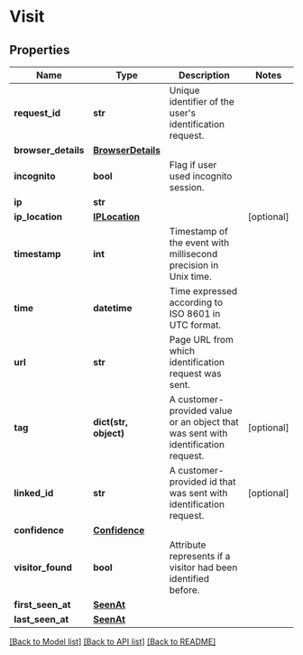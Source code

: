 # Visit

## Properties
Name | Type | Description | Notes
------------ | ------------- | ------------- | -------------
**request_id** | **str** | Unique identifier of the user's identification request. | 
**browser_details** | [**BrowserDetails**](BrowserDetails.md) |  | 
**incognito** | **bool** | Flag if user used incognito session. | 
**ip** | **str** |  | 
**ip_location** | [**IPLocation**](IPLocation.md) |  | [optional] 
**timestamp** | **int** | Timestamp of the event with millisecond precision in Unix time. | 
**time** | **datetime** | Time expressed according to ISO 8601 in UTC format. | 
**url** | **str** | Page URL from which identification request was sent. | 
**tag** | **dict(str, object)** | A customer-provided value or an object that was sent with identification request. | [optional] 
**linked_id** | **str** | A customer-provided id that was sent with identification request. | [optional] 
**confidence** | [**Confidence**](Confidence.md) |  | 
**visitor_found** | **bool** | Attribute represents if a visitor had been identified before. | 
**first_seen_at** | [**SeenAt**](SeenAt.md) |  | 
**last_seen_at** | [**SeenAt**](SeenAt.md) |  | 

[[Back to Model list]](../README.md#documentation-for-models) [[Back to API list]](../README.md#documentation-for-api-endpoints) [[Back to README]](../README.md)

